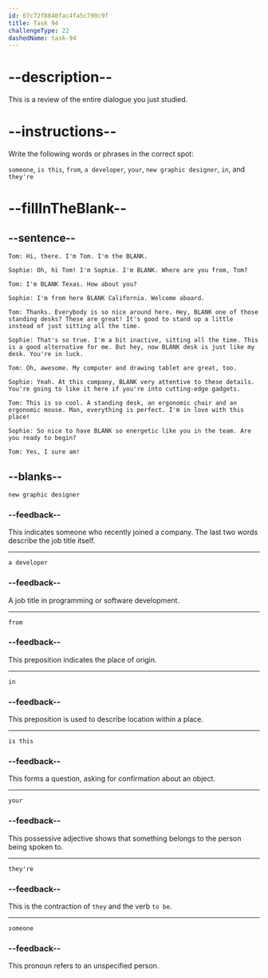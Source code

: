 ```yaml
---
id: 67c72f8840fac4fa5c790c9f
title: Task 94
challengeType: 22
dashedName: task-94
---
```



<!-- REVIEW -->

# --description--

This is a review of the entire dialogue you just studied.

# --instructions--

Write the following words or phrases in the correct spot:  

`someone`, `is this`, `from`, `a developer`, `your`, `new graphic designer`, `in`, and `they're`  

# --fillInTheBlank--

## --sentence--

`Tom: Hi, there. I'm Tom. I'm the BLANK.`  

`Sophie: Oh, hi Tom! I'm Sophie. I'm BLANK. Where are you from, Tom?`  

`Tom: I'm BLANK Texas. How about you?`  

`Sophie: I'm from here BLANK California. Welcome aboard.`  

`Tom: Thanks. Everybody is so nice around here. Hey, BLANK one of those standing desks? These are great! It's good to stand up a little instead of just sitting all the time.`  

`Sophie: That's so true. I'm a bit inactive, sitting all the time. This is a good alternative for me. But hey, now BLANK desk is just like my desk. You're in luck.`  

`Tom: Oh, awesome. My computer and drawing tablet are great, too.`  

`Sophie: Yeah. At this company, BLANK very attentive to these details. You're going to like it here if you're into cutting-edge gadgets.`  

`Tom: This is so cool. A standing desk, an ergonomic chair and an ergonomic mouse. Man, everything is perfect. I'm in love with this place!`  

`Sophie: So nice to have BLANK so energetic like you in the team. Are you ready to begin?`  

`Tom: Yes, I sure am!`    

## --blanks--

`new graphic designer`

### --feedback--

This indicates someone who recently joined a company. The last two words describe the job title itself.

---

`a developer`

### --feedback--

A job title in programming or software development.

---

`from`

### --feedback--

This preposition indicates the place of origin.

---

`in`

### --feedback--

This preposition is used to describe location within a place.

---

`is this`

### --feedback--

This forms a question, asking for confirmation about an object.  

---

`your`

### --feedback--

This possessive adjective shows that something belongs to the person being spoken to.  

---

`they're`

### --feedback--

This is the contraction of `they` and the verb `to be`.

---

`someone`

### --feedback--

This pronoun refers to an unspecified person.  
